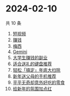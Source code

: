 # 2024-02-10

共 10 条

<!-- BEGIN -->
<!-- 最后更新时间 Sat Feb 10 2024 01:06:25 GMT+0800 (China Standard Time) -->

1. [短视频](https://www.zhihu.com/search?q=%E7%9F%AD%E8%A7%86%E9%A2%91)
1. [赚钱](https://www.zhihu.com/search?q=%E8%B5%9A%E9%92%B1)
1. [梅西](https://www.zhihu.com/search?q=%E6%A2%85%E8%A5%BF)
1. [Gemini](https://www.zhihu.com/search?q=Gemini)
1. [大学生赚钱的副业](https://www.zhihu.com/search?q=%E5%A4%A7%E5%AD%A6%E7%94%9F%E8%B5%9A%E9%92%B1%E7%9A%84%E5%89%AF%E4%B8%9A)
1. [适合送礼的键盘推荐](https://www.zhihu.com/search?q=%E9%80%82%E5%90%88%E9%80%81%E7%A4%BC%E7%9A%84%E9%94%AE%E7%9B%98%E6%8E%A8%E8%8D%90)
1. [轻松「搞定」年底大扫除](https://www.zhihu.com/search?q=%E8%BD%BB%E6%9D%BE%E3%80%8C%E6%90%9E%E5%AE%9A%E3%80%8D%E5%B9%B4%E5%BA%95%E5%A4%A7%E6%89%AB%E9%99%A4)
1. [新年送父母的手机推荐](https://www.zhihu.com/search?q=%E6%96%B0%E5%B9%B4%E9%80%81%E7%88%B6%E6%AF%8D%E7%9A%84%E6%89%8B%E6%9C%BA%E6%8E%A8%E8%8D%90)
1. [平平无奇却意外好吃的零食](https://www.zhihu.com/search?q=%E5%B9%B3%E5%B9%B3%E6%97%A0%E5%A5%87%E5%8D%B4%E6%84%8F%E5%A4%96%E5%A5%BD%E5%90%83%E7%9A%84%E9%9B%B6%E9%A3%9F)
1. [给新年的氛围加点红](https://www.zhihu.com/search?q=%E7%BB%99%E6%96%B0%E5%B9%B4%E7%9A%84%E6%B0%9B%E5%9B%B4%E5%8A%A0%E7%82%B9%E7%BA%A2)

<!-- END -->
